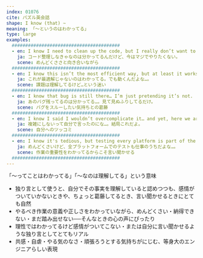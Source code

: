 ```yaml
---
index: 01076
cite: パズル英会話
shape: I know (that) ~
meaning: 「〜というのはわかってる」
type: large
examples:
  ########################################
  - en: I know I need to clean up the code, but I really don’t want to right now.
    ja: コード整理しなきゃなのは分かってるんだけど、今はマジでやりたくない。
    scene: めんどくささと向き合いながら
  ########################################
  - en: I know this isn’t the most efficient way, but at least it works.
    ja: これが最適解じゃないのはわかってる。でも動くんだよな…。
    scene: 課題は理解してるけど…という迷い
  ########################################
  - en: I know that bug is still there… I’m just pretending it’s not.
    ja: あのバグ残ってるのは分かってる…。見て見ぬふりしてるだけ。
    scene: バグをスルーしたい気持ちとの葛藤
  ########################################
  - en: I know I said I wouldn’t overcomplicate it… and yet, here we are.
    ja: 複雑にしないって自分で言ったのにな…。結局これだよ。
    scene: 自分へのツッコミ
  ########################################
  - en: I know it's tedious, but testing every platform is part of the job.
    ja: めんどくさいけど、全プラットフォームでのテストも仕事のうちだよな…。
    scene: 作業の重要性をわかってるからこそ言い聞かせる
  ########################################
---
```


「〜ってことはわかってる」「〜なのは理解してる」という意味

- 独り言として使うと、自分でその事実を理解していると認めつつも、感情がついていかないときや、ちょっと葛藤してるとき、言い聞かせるときにとても自然
- やるべき作業の意義や正しさをわかっていながら、めんどくさい・納得できない・まだ踏み出せない──そんなときの心の声にぴったり
- 理性ではわかってるけど感情がついてこない・または自分に言い聞かせるような独り言としてとてもリアル
- 共感・自虐・やる気のなさ・頑張ろうとする気持ちがにじむ、等身大のエンジニアらしい表現
